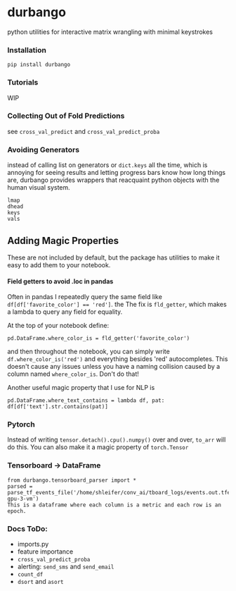 # durbango
python utilities for interactive matrix wrangling with minimal keystrokes

### Installation

```
pip install durbango
```


### Tutorials
WIP


### Collecting Out of Fold Predictions
see `cross_val_predict` and `cross_val_predict_proba`


### Avoiding Generators
instead of calling list on generators or `dict.keys` all the time, which is annoying for seeing results and letting progress bars
know how long things are, durbango provides wrappers that reacquaint python objects with the human visual system.
```
lmap
dhead
keys
vals
```
## Adding Magic Properties
These are not included by default, but the package has utilities to make it easy to add them to your notebook.


#### Field getters to avoid .loc in pandas
Often in pandas I repeatedly query the same field like `df[df['favorite_color'] == 'red']`.
the
The fix is `fld_getter`, which makes a lambda to query any field for equality.

At the top of your notebook define:

```
pd.DataFrame.where_color_is = fld_getter('favorite_color')
```
and then throughout the notebook, you can simply write
`df.where_color_is('red')` and everything besides 'red' autocompletes.
This doesn't cause any issues unless you have a naming collision caused by a column named `where_color_is`. Don't do that!

Another useful magic property that I use for NLP is
```
pd.DataFrame.where_text_contains = lambda df, pat: df[df['text'].str.contains(pat)]
```



### Pytorch
Instead of writing `tensor.detach().cpu().numpy()` over and over, `to_arr` will do this.
You can also make it a magic property of `torch.Tensor`



### Tensorboard -> DataFrame
```
from durbango.tensorboard_parser import *
parsed = parse_tf_events_file('/home/shleifer/conv_ai/tboard_logs/events.out.tfevents.1564283968.shleifer-gpu-3-vm')
This is a dataframe where each column is a metric and each row is an epoch.
```

### Docs ToDo:
- imports.py
- feature importance
- `cross_val_predict_proba`
- alerting: `send_sms` and `send_email`
- `count_df`
- `dsort` and `asort`

